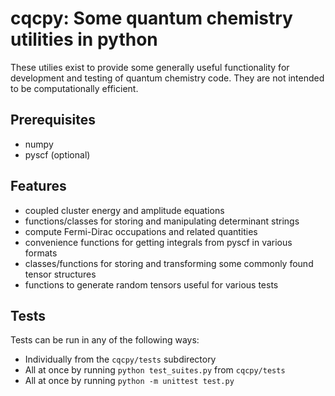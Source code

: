 # cqcpy: Some quantum chemistry utilities in python
These utilies exist to provide some generally useful functionality for development
and testing of quantum chemistry code. They are not intended to be computationally efficient.

## Prerequisites
+ numpy
+ pyscf (optional)

## Features
+ coupled cluster energy and amplitude equations
+ functions/classes for storing and manipulating determinant strings
+ compute Fermi-Dirac occupations and related quantities
+ convenience functions for getting integrals from pyscf in various formats
+ classes/functions for storing and transforming some commonly found tensor structures
+ functions to generate random tensors useful for various tests

## Tests
Tests can be run in any of the following ways:
  - Individually from the `cqcpy/tests` subdirectory
  - All at once by running `python test_suites.py` from `cqcpy/tests`
  - All at once by running `python -m unittest test.py`
